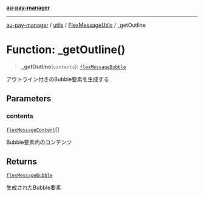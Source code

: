 [**au-pay-manager**](../../../../README.md)

***

[au-pay-manager](../../../../README.md) / [utils](../../../README.md) / [FlexMessageUtils](../README.md) / \_getOutline

# Function: \_getOutline()

> **\_getOutline**(`contents`): [`flexMessageBubble`](../../../../interfaces/interfaces/flexMessageBubble.md)

アウトライン付きのBubble要素を生成する

## Parameters

### contents

[`flexMessageContent`](../../../../interfaces/interfaces/flexMessageContent.md)[]

Bubble要素内のコンテンツ

## Returns

[`flexMessageBubble`](../../../../interfaces/interfaces/flexMessageBubble.md)

生成されたBubble要素
